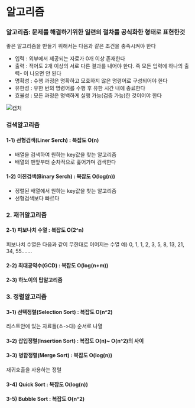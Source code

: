# 알고리즘
### 알고리즘: 문제를 해결하기위한 일련의 절차를 공식화한 형태로 표현한것  
좋은 알고리즘을 만들기 위해서는 다음과 같은 조건을 충족시켜야 한다

* 입력 : 외부에서 제공되는 자료가 0개 이상 존재한다  
* 출력 : 적어도 2개 이상의 서로 다른 결과를 내어야 한다. 즉 모든 입력에 하나의 출력- 이 나오면 안 된다  
* 명확성 : 수행 과정은 명확하고 모호하지 않은 명령어로 구성되어야 한다  
* 유한성 : 유한 번의 명령어를 수행 후 유한 시간 내에 종료한다  
* 효율성 : 모든 과정은 명백하게 실행 가능(검증 가능)한 것이어야 한다

![캡처](https://github.com/madwil730/C-Project/assets/65881884/c3195d18-54a8-403f-a788-4d7c6f01d79e)


###  검색알고리즘

#### 1-1) 선형검색(Liner Serch) : 복잡도 O(n)

* 배열을 검색하여 원하는 key값을 찾는 알고리즘
* 배열의 맨앞부터 순차적으로 훑어가며 검색한다

#### 1-2) 이진검색(Binary Serch) : 복잡도 O(log(n))

* 정렬된 배열에서 원하는 key값을 찾는 알고리즘
* 선형검색보다 빠르다

### 2. 재귀알고리즘

#### 2-1) 피보나치 수열 : 복잡도 O(2^n)

피보나치 수열은 다음과 같이 무한대로 이어지는 수열
  예)  0, 1, 1, 2, 3, 5, 8, 13, 21, 34, 55.......

#### 2-2) 최대공약수(GCD) : 복잡도 O(log(n+m))


#### 2-3) 하노이의 탑알고리즘

### 3. 정렬알고리즘

#### 3-1) 선택정렬(Selection Sort) : 복잡도 O(n^2)
리스트안에 있는 자료들(소->대) 순서로 나열  

#### 3-2) 삽입정렬(Insertion Sort) : 복잡도 O(n)~ O(n^2)의 사이

#### 3-3) 병합정렬(Merge Sort) : 복잡도 O(log(n))

재귀호출을 사용하는 정렬

#### 3-4) Quick Sort : 복잡도 O(log(n))

#### 3-5) Bubble Sort : 복잡도 O(n^2)
